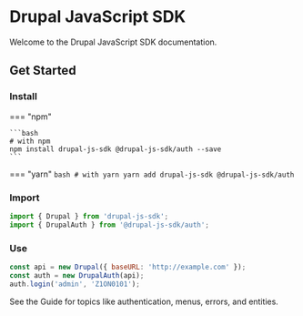 # Drupal JavaScript SDK

Welcome to the Drupal JavaScript SDK documentation.

## Get Started

### Install

=== "npm"

    ```bash
    # with npm
    npm install drupal-js-sdk @drupal-js-sdk/auth --save
    ```

=== "yarn"
    ```bash
    # with yarn
    yarn add drupal-js-sdk @drupal-js-sdk/auth
    ```

### Import

```js
import { Drupal } from 'drupal-js-sdk';
import { DrupalAuth } from '@drupal-js-sdk/auth';
```

### Use

```js
const api = new Drupal({ baseURL: 'http://example.com' });
const auth = new DrupalAuth(api);
auth.login('admin', 'Z1ON0101');
```

See the Guide for topics like authentication, menus, errors, and entities.

